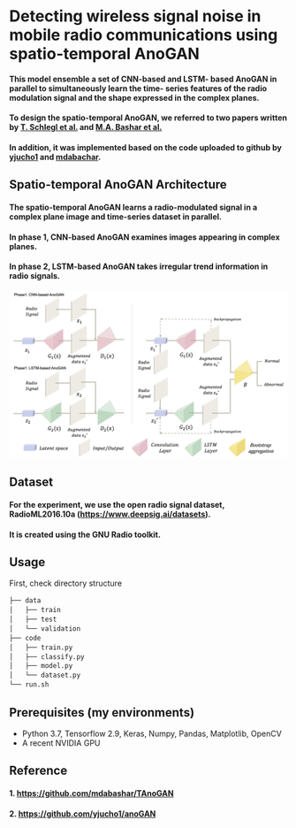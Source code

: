 # Detecting wireless signal noise in mobile radio communications using spatio-temporal AnoGAN

#### This model ensemble a set of CNN-based and LSTM- based AnoGAN in parallel to simultaneously learn the time- series features of the radio modulation signal and the shape expressed in the complex planes.
#### To design the spatio-temporal AnoGAN, we referred to two papers written by [T. Schlegl et al.](https://arxiv.org/abs/1703.05921) and [M.A. Bashar et al.](https://arxiv.org/abs/2008.09567)
#### In addition, it was implemented based on the code uploaded to github by [yjucho1](https://github.com/yjucho1/anoGAN) and [mdabachar](https://github.com/mdabashar/TAnoGAN).

## Spatio-temporal AnoGAN Architecture
#### The spatio-temporal AnoGAN learns a radio-modulated signal in a complex plane image and time-series dataset in parallel. 
#### In phase 1, CNN-based AnoGAN examines images appearing in complex planes.
#### In phase 2, LSTM-based AnoGAN takes irregular trend information in radio signals.

![Model Architecture](./images/model_architecture.jpg)

## Dataset 
#### For the experiment, we use the open radio signal dataset, RadioML2016.10a (https://www.deepsig.ai/datasets). 
#### It is created using the GNU Radio toolkit.

## Usage  
First, check directory structure

```bash
├── data
│   ├── train
│   ├── test
│   └── validation
├── code
│   ├── train.py
│   ├── classify.py
│   ├── model.py
│   └── dataset.py
└── run.sh
``` 

## Prerequisites (my environments)
- Python 3.7, Tensorflow 2.9, Keras, Numpy, Pandas, Matplotlib, OpenCV
- A recent NVIDIA GPU

## Reference
#### 1. https://github.com/mdabashar/TAnoGAN
#### 2. https://github.com/yjucho1/anoGAN
